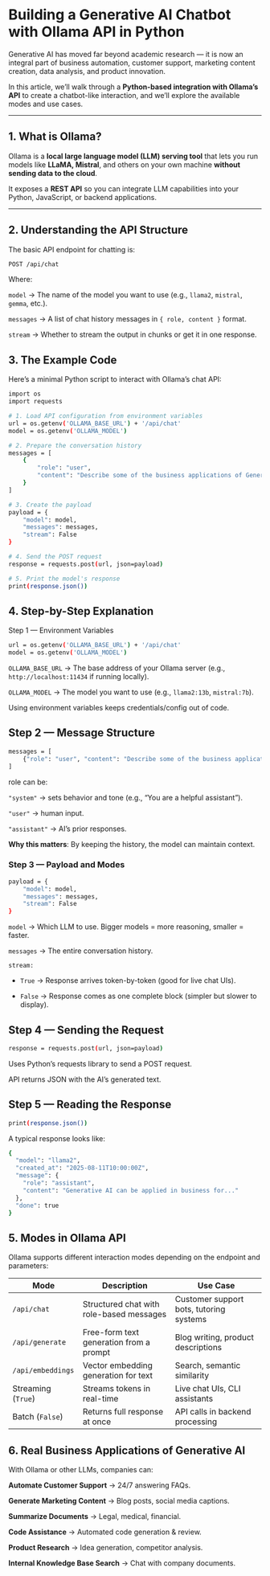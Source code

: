 # Building a Generative AI Chatbot with Ollama API in Python

Generative AI has moved far beyond academic research — it is now an integral part of business automation, customer support, marketing content creation, data analysis, and product innovation.

In this article, we’ll walk through a **Python-based integration with Ollama’s API** to create a chatbot-like interaction, and we’ll explore the available modes and use cases.

---

## 1. What is Ollama?

Ollama is a **local large language model (LLM) serving tool** that lets you run models like **LLaMA, Mistral**, and others on your own machine **without sending data to the cloud**.

It exposes a **REST API** so you can integrate LLM capabilities into your Python, JavaScript, or backend applications.

---

## 2. Understanding the API Structure

The basic API endpoint for chatting is:

```bash
POST /api/chat
```
Where:

```model``` → The name of the model you want to use (e.g., ```llama2```, ```mistral```, ```gemma```, etc.).

```messages``` → A list of chat history messages in ```{ role, content }``` format.

```stream``` → Whether to stream the output in chunks or get it in one response.

## 3. The Example Code
Here’s a minimal Python script to interact with Ollama’s chat API:

```bash
import os
import requests

# 1. Load API configuration from environment variables
url = os.getenv('OLLAMA_BASE_URL') + '/api/chat'
model = os.getenv('OLLAMA_MODEL')

# 2. Prepare the conversation history
messages = [
    {
        "role": "user",
        "content": "Describe some of the business applications of Generative AI"
    }
]

# 3. Create the payload
payload = {
    "model": model,
    "messages": messages,
    "stream": False
}

# 4. Send the POST request
response = requests.post(url, json=payload)

# 5. Print the model's response
print(response.json())

```
## 4. Step-by-Step Explanation
Step 1 — Environment Variables

```bash
url = os.getenv('OLLAMA_BASE_URL') + '/api/chat'
model = os.getenv('OLLAMA_MODEL')
```

```OLLAMA_BASE_URL``` → The base address of your Ollama server (e.g., ```http://localhost:11434``` if running locally).

```OLLAMA_MODEL``` → The model you want to use (e.g., ```llama2:13b```, ```mistral:7b```).

Using environment variables keeps credentials/config out of code.

## Step 2 — Message Structure

```bash
messages = [
    {"role": "user", "content": "Describe some of the business applications of Generative AI"}
]
```

role can be:

```"system"``` → sets behavior and tone (e.g., “You are a helpful assistant”).

```"user"``` → human input.

```"assistant"``` → AI’s prior responses.

**Why this matters**: By keeping the history, the model can maintain context.

### Step 3 — Payload and Modes
```bash
payload = {
    "model": model,
    "messages": messages,
    "stream": False
} 
```


```model``` → Which LLM to use. Bigger models = more reasoning, smaller = faster.

```messages``` → The entire conversation history.

```stream:```

  - ```True``` → Response arrives token-by-token (good for live chat UIs).

  -  ```False``` → Response comes as one complete block (simpler but slower to display).


## Step 4 — Sending the Request

```bash
response = requests.post(url, json=payload)
```
Uses Python’s requests library to send a POST request.

API returns JSON with the AI’s generated text.

## Step 5 — Reading the Response
```bash
print(response.json())
```
A typical response looks like:

```bash
{
  "model": "llama2",
  "created_at": "2025-08-11T10:00:00Z",
  "message": {
    "role": "assistant",
    "content": "Generative AI can be applied in business for..."
  },
  "done": true
}
```
## 5. Modes in Ollama API
Ollama supports different interaction modes depending on the endpoint and parameters:

| **Mode**           | **Description**                          | **Use Case**                            |
| ------------------ | ---------------------------------------- | --------------------------------------- |
| `/api/chat`        | Structured chat with role-based messages | Customer support bots, tutoring systems |
| `/api/generate`    | Free-form text generation from a prompt  | Blog writing, product descriptions      |
| `/api/embeddings`  | Vector embedding generation for text     | Search, semantic similarity             |
| Streaming (`True`) | Streams tokens in real-time              | Live chat UIs, CLI assistants           |
| Batch (`False`)    | Returns full response at once            | API calls in backend processing         |


## 6. Real Business Applications of Generative AI
With Ollama or other LLMs, companies can:

**Automate Customer Support** → 24/7 answering FAQs.

**Generate Marketing Content** → Blog posts, social media captions.

**Summarize Documents** → Legal, medical, financial.

**Code Assistance** → Automated code generation & review.

**Product Research** → Idea generation, competitor analysis.

**Internal Knowledge Base Search** → Chat with company documents.
